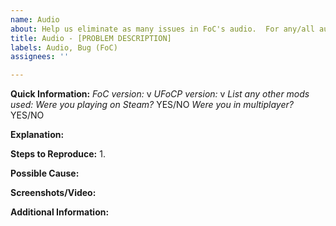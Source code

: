 ```yaml
---
name: Audio
about: Help us eliminate as many issues in FoC's audio.  For any/all audio-related issues.
title: Audio - [PROBLEM DESCRIPTION]
labels: Audio, Bug (FoC)
assignees: ''

---
```


**Quick Information:**
_FoC version:_ v
_UFoCP version:_ v
_List any other mods used:_ 
_Were you playing on Steam?_ YES/NO
_Were you in multiplayer?_ YES/NO

**Explanation:**


**Steps to Reproduce:**
1. 

**Possible Cause:**


**Screenshots/Video:**


**Additional Information:**
